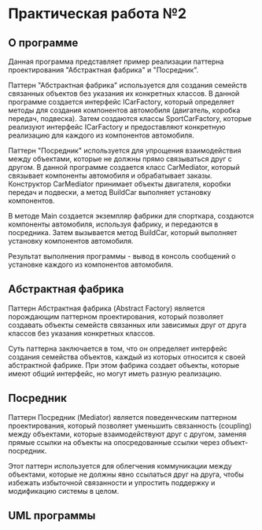 # Практическая работа №2

## О программе
Данная программа представляет пример реализации паттерна проектирования "Абстрактная фабрика" и "Посредник". 

Паттерн "Абстрактная фабрика" используется для создания семейств связанных объектов без указания их конкретных классов. В данной программе создается интерфейс ICarFactory, который определяет методы для создания компонентов автомобиля (двигатель, коробка передач, подвеска). Затем создаются классы SportCarFactory, которые реализуют интерфейс ICarFactory и предоставляют конкретную реализацию для каждого из компонентов автомобиля.

Паттерн "Посредник" используется для упрощения взаимодействия между объектами, которые не должны прямо связываться друг с другом. В данной программе создается класс CarMediator, который связывает компоненты автомобиля и обрабатывает заказы. Конструктор CarMediator принимает объекты двигателя, коробки передач и подвески, а метод BuildCar выполняет установку компонентов.

В методе Main создается экземпляр фабрики для спорткара, создаются компоненты автомобиля, используя фабрику, и передаются в посредника. Затем вызывается метод BuildCar, который выполняет установку компонентов автомобиля.

Результат выполнения программы - вывод в консоль сообщений о установке каждого из компонентов автомобиля.

## Абстрактная фабрика
Паттерн Абстрактная фабрика (Abstract Factory) является порождающим паттерном проектирования, который позволяет создавать объекты семейств связанных или зависимых друг от друга классов без указания конкретных классов.

Суть паттерна заключается в том, что он определяет интерфейс создания семейства объектов, каждый из которых относится к своей абстрактной фабрике. При этом фабрика создает объекты, которые имеют общий интерфейс, но могут иметь разную реализацию.

## Посредник
Паттерн Посредник (Mediator) является поведенческим паттерном проектирования, который позволяет уменьшить связанность (coupling) между объектами, которые взаимодействуют друг с другом, заменяя прямые ссылки на объекты на опосредованные ссылки через объект-посредник.

Этот паттерн используется для облегчения коммуникации между объектами, которые не должны явно ссылаться друг на друга, чтобы избежать избыточной связанности и упростить поддержку и модификацию системы в целом.

## UML программы
